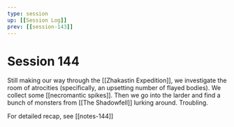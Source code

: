 ```yaml
---
type: session
up: [[Session Log]]
prev: [[session-143]]
---
```


# Session 144

Still making our way through the [[Zhakastin Expedition]], we investigate the room of atrocities (specifically, an upsetting number of flayed bodies). We collect some [[necromantic spikes]]. Then we go into the larder and find a bunch of monsters from [[The Shadowfell]] lurking around. Troubling.

For detailed recap, see [[notes-144]]